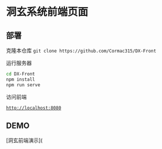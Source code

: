 # 洞玄系统前端页面

## 部署

克隆本仓库
`git clone https://github.com/Cormac315/DX-Front`

运行服务器

```bash
cd DX-Front
npm install
npm run serve
```

访问前端

[`http://localhost:8080`](https://github.com/Cormac315/DX-Front)

## DEMO

[洞玄前端演示](
